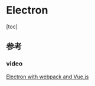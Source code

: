 # Electron
[toc]


## 参考

### video
[Electron with webpack and Vue.js](https://www.youtube.com/watch?v=oL7vIDkDOsg)